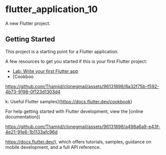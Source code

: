 # flutter_application_10

A new Flutter project.

## Getting Started

This project is a starting point for a Flutter application.

A few resources to get you started if this is your first Flutter project:

- [Lab: Write your first Flutter app](https://docs.flutter.dev/get-started/codelab)
- [Cookboo

https://github.com/Thamjid/clonegmail/assets/96131898/8a32f75b-f592-4b73-9198-0f123d1303d4

k: Useful Flutter samples](https://docs.flutter.dev/cookbook)

For help getting started with Flutter development, view the
[online documentation](

https://github.com/Thamjid/clonegmail/assets/96131898/a498a6a9-e43f-4e21-91e6-1b1133afc96d

https://docs.flutter.dev/), which offers tutorials,
samples, guidance on mobile development, and a full API reference.
